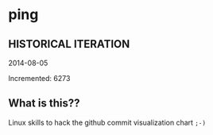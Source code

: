 # ping

## HISTORICAL ITERATION
2014-08-05

Incremented: 6273

## What is this?? 
Linux skills to hack the github commit visualization chart `;-)`
